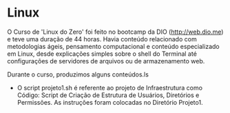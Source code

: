 # Linux
 
O Curso de 'Linux do Zero' foi feito no bootcamp da DIO (http://web.dio.me) e teve uma duração de 44 horas. Havia conteúdo relacionado com metodologias ágeis, pensamento computacional e conteúdo especializado em Linux, desde explicações simples sobre o shell do Terminal até configurações de servidores de arquivos ou de armazenamento web. 

Durante o curso, produzimos alguns conteúdos.ls


* O script projeto1.sh é referente ao projeto de Infraestrutura como Código: Script de Criação de Estrutura de Usuários, Diretórios e Permissões. As instruções foram colocadas no Diretório Projeto1.